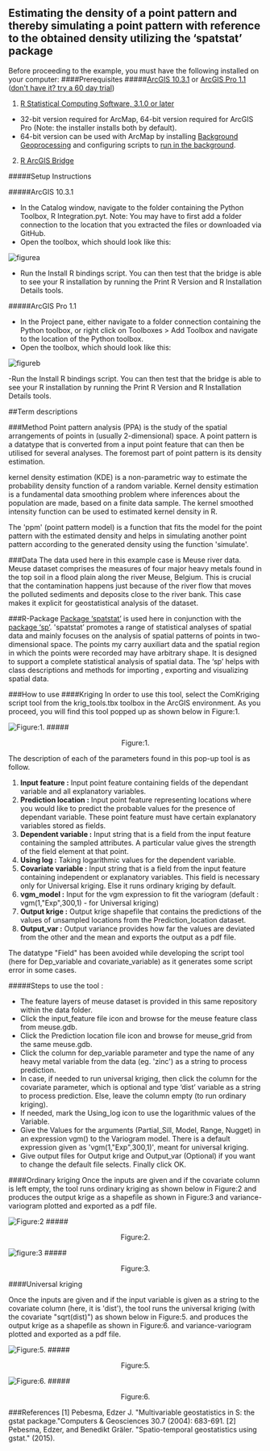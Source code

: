 
## **Estimating the density of a point pattern and thereby simulating a point pattern with reference to the obtained density utilizing the ‘spatstat’ package**

Before proceeding to the example, you must have the following installed on your computer:
####Prerequisites
#####[ArcGIS 10.3.1](http://desktop.arcgis.com/en/arcmap/) or [ArcGIS Pro 1.1](http://pro.arcgis.com/en/pro-app/) ([don't have it? try a 60 day trial](http://www.esri.com/software/arcgis/arcgis-for-desktop/free-trial))
1. [R Statistical Computing Software, 3.1.0 or later](http://cran.cnr.berkeley.edu/bin/windows/base/)
 - 32-bit version required for ArcMap, 64-bit version required for ArcGIS Pro (Note: the installer installs both by default).
 - 64-bit version can be used with ArcMap by installing [Background Geoprocessing](http://desktop.arcgis.com/en/arcmap/10.3/analyze/executing-tools/64bit-background.htm) and configuring scripts to [run in the background](http://desktop.arcgis.com/en/arcmap/10.3/analyze/executing-tools/foreground-and-background-processing.htm).
2. [R ArcGIS Bridge](https://github.com/R-ArcGIS/r-bridge-install)

#####Setup Instructions

#####ArcGIS 10.3.1
 - In the Catalog window, navigate to the folder containing the Python Toolbox, R Integration.pyt. Note: You may have to first add a folder connection to the location that you extracted the files or downloaded via GitHub.
 - Open the toolbox, which should look like this:

![figurea](https://github.com/san02/Images_GIS/blob/master/new1.png)
  

 - Run the Install R bindings script. You can then test that the bridge is able to see your R installation by running the Print R Version and R Installation Details tools.

#####ArcGIS Pro 1.1
 - In the Project pane, either navigate to a folder connection containing the Python toolbox, or right click on Toolboxes > Add Toolbox and navigate to the location of the Python toolbox.
 - Open the toolbox, which should look like this:

 ![figureb](https://github.com/san02/Images_GIS/blob/master/new.png)

 -Run the Install R bindings script. You can then test that the bridge is able to see your R installation by running the Print R Version and R Installation Details tools.
 
##Term descriptions

###Method
Point pattern analysis (PPA) is the study of the spatial arrangements of points in (usually 2-dimensional) space. A point pattern is a datatype that is converted from a input point feature that can then be utilised for several analyses.  The foremost part of point pattern is its density estimation. 

kernel density estimation (KDE) is a non-parametric way to estimate the probability density function of a random variable. Kernel density estimation is a fundamental data smoothing problem where inferences about the population are made, based on a finite data sample. The kernel smoothed intensity function can be used to estimated kernel density in R.

The  'ppm' (point pattern model) is a function that fits the model for the point pattern with the estimated density and helps in simulating another point pattern according to the generated density using the function 'simulate'.  

###Data
The data used here in this example case is Meuse river data.
Meuse dataset comprises the measures of four major heavy metals found in the top soil in a flood plain along the river Meuse, Belgium. This is crucial that the contamination happens just because of the river flow that moves the polluted sediments and deposits close to the river bank. This case makes it explicit for geostatistical analysis of the dataset.

###R-Package
[Package ‘spatstat’](https://cran.r-project.org/web/packages/spatstat/spatstat.pdf) is used here in conjunction with the [package ‘sp’](https://cran.r-project.org/web/packages/sp/sp.pdf). 'spatstat’ promotes a range of statistical analyses of spatial data and mainly focuses on the analysis of spatial patterns of points in two-dimensional space. The points my carry auxiliart data and the spatial region in which the points were recorded may have arbitrary shape. It is designed to support a complete statistical analysis of spatial data. The ‘sp’ helps with class descriptions and methods for importing , exporting and visualizing spatial data.

###How to use
####Kriging
In order to use this tool, select the ComKriging script tool from the krig_tools.tbx toolbox in the ArcGIS environment. As you proceed, you will find this tool popped up as shown below in Figure:1.

![Figure:1.](https://github.com/san02/Images_GIS/blob/master/ComKrigTool.png)
#####<p align="center">Figure:1.</p>


The description of each of the parameters found in this pop-up tool is as follow.

1. **Input feature  :** Input point feature containing fields of the dependant variable and all explanatory variables.
2. **Prediction location  :** Input point feature representing locations where you would like to predict the probable values for the presence of  dependant variable. These point feature must have certain explanatory variables stored as fields.
3. **Dependent variable  :** Input string that is a field from the input feature containing the sampled attributes. A particular value gives the strength of the field element at that point.
4. **Using log  :** Taking logarithmic values for the dependent variable.
5. **Covariate variable  :** Input string that is a field from the input feature containing independent or explanatory variables. This field is necessary only for Universal kriging. Else it runs ordinary kriging by default. 
6. **vgm_model  :** Input for the vgm expression to fit the variogram (default : vgm(1,"Exp",300,1) - for Universal kriging)
7. **Output krige  :**  Output krige shapefile that contains the predictions of the values of unsampled locations from the Prediction_location dataset.
8. **Output_var  :**  Output variance provides how far the values are deviated from the other and the mean and exports the output as a pdf file.

The datatype "Field" has been avoided while developing the script tool (here for Dep_variable and covariate_variable) as it generates some script error in some cases. 


#####Steps to use the tool :

* The feature layers of meuse dataset is provided in this same repository within the data folder. 
* Click the input_feature file icon and browse for the meuse feature class from meuse.gdb. 
* Click the Prediction location file icon and browse for meuse_grid from the same meuse.gdb. 
* Click the column for dep_variable parameter and type the name of any heavy metal variable from the data (eg. 'zinc') as a string to process prediction. 
* In case, if needed to run universal kriging, then click the column for the covariate parameter, which is optional and type ‘dist’ variable as a string to process prediction. Else, leave the column empty (to run ordinary kriging).
* If needed, mark the Using_log icon to use the logarithmic values of the Variable.  
* Give the Values for the arguments (Partial_Sill, Model, Range, Nugget) in an expression vgm() to the Variogram model. There is a default expression given as 'vgm(1,"Exp",300,1)', meant for universal kriging.
* Give output files for Output krige and Output_var (Optional) if you want to change the default file selects. Finally click OK.

####Ordinary kriging
Once the inputs are given and if the covariate column is left empty, the tool runs ordinary kriging as shown below in Figure:2 and produces the output krige as a shapefile as shown in Figure:3 and variance-variogram plotted and exported as a pdf file. 


![Figure:2](https://github.com/san02/Images_GIS/blob/master/ordkrigtoolrun.png)
#####<p align="center">Figure:2.</p>


![figure:3](https://github.com/san02/Images_GIS/blob/master/ordkrigoutput.png)
#####<p align="center">Figure:3.</p>


####Universal kriging

Once the inputs are given and if the input variable is given as a string to the covariate column (here, it is 'dist'), the tool runs the universal kriging (with the covariate "sqrt(dist)") as shown below in Figure:5. and produces the output krige as a shapefile as shown in Figure:6. and variance-variogram plotted and exported as a pdf file.


![Figure:5.](https://github.com/san02/Images_GIS/blob/master/univkrigtoolrun.png)
#####<p align="center"> Figure:5.</p>


![Figure:6.](https://github.com/san02/Images_GIS/blob/master/univkrigoutput.png)
#####<p align="center">Figure:6.</p>



###References 
  [1] Pebesma, Edzer J. "Multivariable geostatistics in S: the gstat package."Computers & Geosciences 30.7 (2004): 683-691. 
  [2] Pebesma, Edzer, and Benedikt Gräler. "Spatio-temporal geostatistics using gstat." (2015).
 
